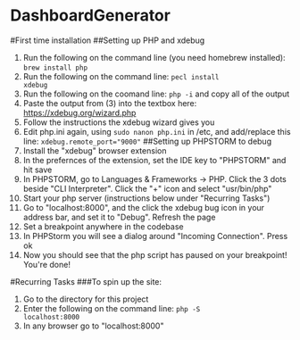 # DashboardGenerator

#First time installation
##Setting up PHP and xdebug 
1. Run the following on the command line (you need homebrew installed): <code>brew install php</code>
2. Run the following on the command line: <code>pecl install xdebug</code>
3. Run the following on the coomand line: <code>php -i</code> and copy all of the output
4. Paste the output from (3) into the textbox here: https://xdebug.org/wizard.php
5. Follow the instructions the xdebug wizard gives you
6. Edit php.ini again, using <code>sudo nanon php.ini</code> in /etc, and add/replace this line: <code>xdebug.remote_port="9000"</code>
##Setting up PHPSTORM to debug
1. Install the "xdebug" browser extension
2. In the prefernces of the extension, set the IDE key to "PHPSTORM" and hit save
3. In PHPSTORM, go to Languages & Frameworks -> PHP. Click the 3 dots beside "CLI Interpreter". Click the "+" icon and select "usr/bin/php"
4. Start your php server (instructions below under "Recurring Tasks")
5. Go to "localhost:8000", and the click the xdebug bug icon in your address bar, and set it to "Debug". Refresh the page
6. Set a breakpoint anywhere in the codebase
7. In PHPStorm you will see a dialog around "Incoming Connection". Press ok
8. Now you should see that the php script has paused on your breakpoint! You're done!

#Recurring Tasks
###To spin up the site:
1. Go to the directory for this project
2. Enter the following on the command line:
    <code>php -S localhost:8000</code> 
3. In any browser go to "localhost:8000"
 

